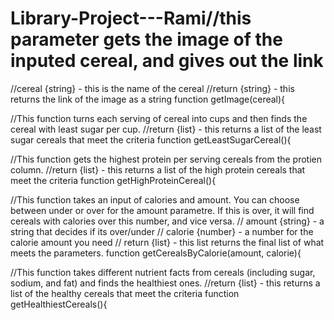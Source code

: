 # Library-Project---Rami//this parameter gets the image of the inputed cereal, and gives out the link
//cereal {string} - this is the name of the cereal
//return {string} - this returns the link of the image as a string
function getImage(cereal){

//This function turns each serving of cereal into cups and then finds the cereal with least sugar per cup.
//return {list} - this returns a list of the least sugar cereals that meet the criteria
function getLeastSugarCereal(){

//This function gets the highest protein per serving cereals from the protien column. 
//return {list} - this returns a list of the high protein cereals that meet the criteria
function getHighProteinCereal(){

//This function takes an input of calories and amount. You can choose between under or over for the amount parametre. If this is over, it will find cereals with calories over this number, and vice versa. 
// amount {string} - a string that decides if its over/under
// calorie {number} - a number for the calorie amount you need
// return {list} - this list returns the final list of what meets the parameters. 
function getCerealsByCalorie(amount, calorie){

//This function takes different nutrient facts from cereals (including sugar, sodium, and fat) and finds the healthiest ones.
//return {list} - this returns a list of the healthy cereals that meet the criteria
function getHealthiestCereals(){
